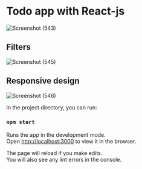 # Todo app with React-js




![Screenshot (543)](https://user-images.githubusercontent.com/63460746/114259613-d92f0100-99ec-11eb-9c65-b4aa5ed94fe6.png)

## Filters 
![Screenshot (545)](https://user-images.githubusercontent.com/63460746/114259615-dd5b1e80-99ec-11eb-9685-ccf943ac7707.png)

## Responsive design
![Screenshot (546)](https://user-images.githubusercontent.com/63460746/114259616-df24e200-99ec-11eb-978f-3e44c8d62a08.png)


In the project directory, you can run:
### `npm start`

Runs the app in the development mode.\
Open [http://localhost:3000](http://localhost:3000) to view it in the browser.

The page will reload if you make edits.\
You will also see any lint errors in the console.


